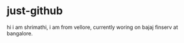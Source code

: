 # just-github
hi i am shrimathi,
i am from vellore,
currently woring on bajaj finserv at bangalore.
